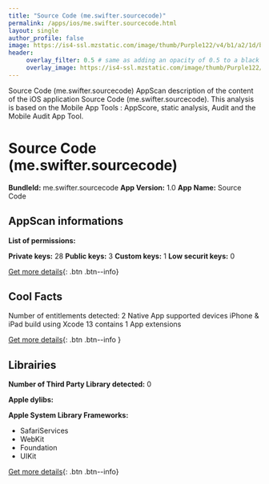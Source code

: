 ```yaml
---
title: "Source Code (me.swifter.sourcecode)"
permalink: /apps/ios/me.swifter.sourcecode.html
layout: single
author_profile: false
image: https://is4-ssl.mzstatic.com/image/thumb/Purple122/v4/b1/a2/1d/b1a21db6-8619-a57c-5af5-059e7895b968/AppIcon-1x_U007emarketing-3-85-220.png/512x512bb.jpg
header: 
     overlay_filter: 0.5 # same as adding an opacity of 0.5 to a black background
     overlay_image: https://is4-ssl.mzstatic.com/image/thumb/Purple122/v4/b1/a2/1d/b1a21db6-8619-a57c-5af5-059e7895b968/AppIcon-1x_U007emarketing-3-85-220.png/512x512bb.jpg
---
```

Source Code (me.swifter.sourcecode) AppScan description of the content of the iOS application Source Code (me.swifter.sourcecode). This analysis is based on the Mobile App Tools : AppScore, static analysis, Audit and the Mobile Audit App Tool.

# Source Code (me.swifter.sourcecode)

**BundleId:** me.swifter.sourcecode
**App Version:** 1.0
**App Name:** Source Code


## AppScan informations 

**List of permissions:** 
  
  
**Private keys:** 28
**Public keys:** 3
**Custom keys:** 1
**Low securit keys:** 0
  
[Get more details](/pricing.html){: .btn .btn--info}

## Cool Facts

Number of entitlements detected: 2
Native App
supported devices iPhone & iPad
build using Xcode 13
contains 1 App extensions
  
[Get more details](/pricing.html){: .btn .btn--info }

## Librairies 
**Number of Third Party Library detected:** 0


**Apple dylibs:**


**Apple System Library Frameworks:**
- SafariServices
- WebKit
- Foundation
- UIKit


  
[Get more details](/pricing.html){: .btn .btn--info}

